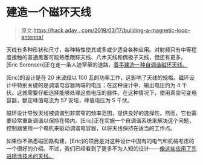 # 建造一个磁环天线

> 原文:[https://hack aday . com/2019/03/17/building-a-magnetic-loop-antenna/](https://hackaday.com/2019/03/17/building-a-magnetic-loop-antenna/)

天线有多种形状和尺寸，各种特性使其或多或少适合各种应用。对射频只有中等程度接触的普通黑客可能熟悉跟踪天线、八木天线和偶极子天线，但还有更多。[Eric Sorensen]正在走一条人迹罕至的道路，[着手建造一种自调谐磁环天线。](http://esorensen.com/loop_antenna_intro/)

[Eric]的设计是在 20 米波段以 100 瓦的功率工作，这影响了天线的规格。磁环设计中特别关键的是调谐电容器两端的电压；在这种设计中，输出电压约为 4 千伏。这就需要仔细选择能够处理这些电压的器件。在这种情况下，使用真空可变电容器，额定峰值电流为 57 安培，峰值电压为 5 千伏。

磁环设计导致天线被调谐到非常窄的频率范围，提供良好的选择性。然而，它也需要经常重新调谐以保持在带内。[Eric]正在实施一个自调谐系统来解决这个问题，控制器使用一个电机来驱动调谐电容器，以将天线保持在适当的工作点。

如果你不熟悉磁回路构建，[Eric]的项目是对这种设计中固有的电气和机械考虑的一个很好的介绍。不过，我们已经看到了更多不为人知的设计——[像这些应用了先进喷涂技术的天线。](https://hackaday.com/2018/09/27/antennas-that-you-install-with-a-spray-can/)
